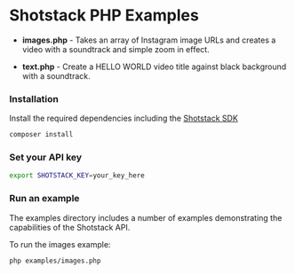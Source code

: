 # Shotstack PHP Examples

- **images.php** -
    Takes an array of Instagram image URLs and creates a video with a soundtrack 
    and simple zoom in effect.
    
- **text.php** -
    Create a HELLO WORLD video title against black background with a soundtrack.
    
### Installation

Install the required dependencies including the [Shotstack SDK](https://packagist.org/packages/shotstack/shotstack-sdk-php)

```bash
composer install
```

### Set your API key

```bash
export SHOTSTACK_KEY=your_key_here
```

### Run an example

The examples directory includes a number of examples demonstrating the capabilities of the 
Shotstack API.

To run the images example:

```bash
php examples/images.php
```
